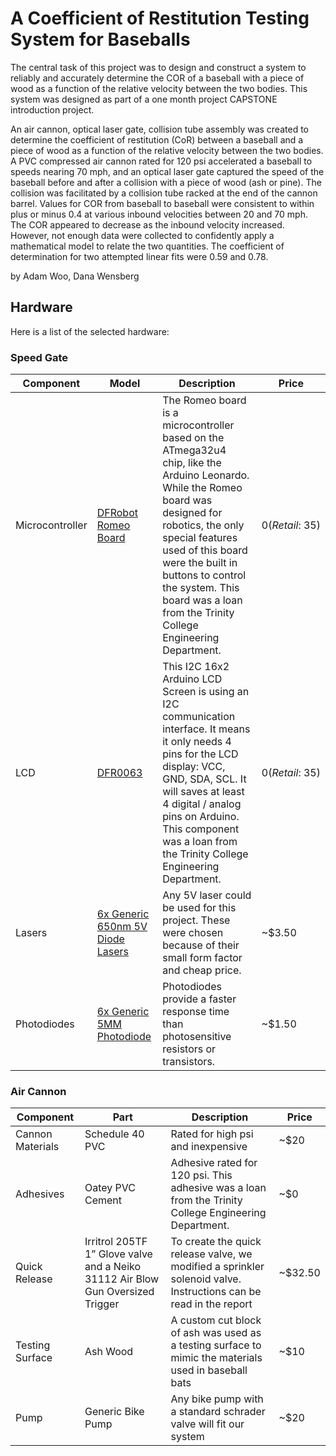 # A Coefficient of Restitution Testing System for Baseballs

The central task of this project was to design and construct a system to reliably and accurately determine the COR of a baseball with a piece of wood as a function of the relative velocity between the two bodies. This system was designed as part of a one month project CAPSTONE introduction project.

An air cannon, optical laser gate, collision tube assembly was created to determine the coefficient of restitution (CoR) between a baseball and a piece of wood as a function of the relative velocity between the two bodies. A PVC compressed air cannon rated for 120 psi accelerated a baseball to speeds nearing 70 mph, and an optical laser gate captured the speed of the baseball before and after a collision with a piece of wood (ash or pine). The collision was facilitated by a collision tube racked at the end of the cannon barrel. Values for COR from baseball to baseball were consistent to within plus or minus 0.4 at various inbound velocities between 20 and 70 mph. The COR appeared to decrease as the inbound velocity increased. However, not enough data were collected to confidently apply a mathematical model to relate the two quantities. The coefficient of determination for two attempted linear fits were 0.59 and 0.78.

by Adam Woo, Dana Wensberg

## Hardware

Here is a list of the selected hardware:

### Speed Gate
| Component | Model | Description | Price |
| --- | --- | --- | --- |
| Microcontroller | [DFRobot Romeo Board](https://www.dfrobot.com/product-844.html) | The Romeo board is a microcontroller based on the ATmega32u4 chip, like the Arduino Leonardo. While the Romeo board was designed for robotics, the only special features used of this board were the built in buttons to control the system. This board was a loan from the Trinity College Engineering Department. | $0 (Retail: ~$35) |
| LCD | [DFR0063](https://www.dfrobot.com/product-135.html) | This I2C 16x2 Arduino LCD Screen is using an I2C communication interface. It means it only needs 4 pins for the LCD display: VCC, GND, SDA, SCL. It will saves at least 4 digital / analog pins on Arduino. This component was a loan from the Trinity College Engineering Department. | $0 (Retail: ~$35) |
| Lasers |  [6x Generic 650nm 5V Diode Lasers](http://amzn.to/2hCx2co) | Any 5V laser could be used for this project. These were chosen because of their small form factor and cheap price. | ~$3.50 |
| Photodiodes | [6x Generic 5MM Photodiode](http://amzn.to/2zOcfr7) | Photodiodes provide a faster response time than photosensitive resistors or transistors. | ~$1.50 |

### Air Cannon
| Component | Part | Description | Price |
| --- | --- | --- | --- |
| Cannon Materials | Schedule 40 PVC | Rated for high psi and inexpensive | ~$20 |
| Adhesives | Oatey PVC Cement | Adhesive rated for 120 psi. This adhesive was a loan from the Trinity College Engineering Department. | ~$0 |
| Quick Release | Irritrol 205TF 1” Glove valve and a Neiko 31112 Air Blow Gun Oversized Trigger | To create the quick release valve, we modified a sprinkler solenoid valve. Instructions can be read in the report | ~$32.50 |
| Testing Surface | Ash Wood | A custom cut block of ash was used as a testing surface to mimic the materials used in baseball bats | ~$10 |
| Pump | Generic Bike Pump | Any bike pump with a standard schrader valve will fit our system | ~$20 |
